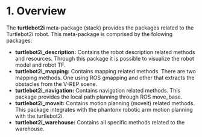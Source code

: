 # 1. Overview

The **turtlebot2i** meta-package (stack) provides the packages related to the Turtlebot2i robot. This meta-package is comprised by the folowing packages:

- **turtlebot2i_description:** Contains the robot description related methods and resources. Through this package it is possible to visualize the robot model and robot TF.
- **turtlebot2i_mapping:** Contains mapping related methods. There are two mapping methods. One using ROS gmapping and other that extracts the obstacles from the V-REP scene.
- **turtlebot2i_navigation:** Contains navigation related methods. This package provides the local path planning through ROS move_base.
- **turtlebot2i_moveit:** Contains motion planning (moveit) related methods. This package integrates with the phantonx robotic arm motion planning with the turtlebot2i.
- **turtlebot2i_warehouse:** Contains all specific methods related to the warehouse.
